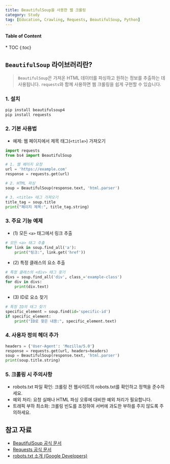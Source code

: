 ```yaml
---
title: BeautifulSoup을 사용한 웹 크롤링
category: Study
tag: [Education, Crawling, Requests, BeautifulSoup, Python]
---
```


<nav class="post-toc" markdown="1">
  <h4>Table of Content</h4>
* TOC
{:toc}
</nav>


## `BeautifulSoup` 라이브러리란?
> `BeautifulSoup`은 가져온 HTML 데이터를 파싱하고 원하는 정보를 추출하는 데 사용됩니다. `requests`와 함께 사용하면 웹 크롤링을 쉽게 구현할 수 있습니다.

### 1. 설치
```bash
pip install beautifulsoup4
pip install requests
```

### 2. 기본 사용법
* 예제: 웹 페이지에서 제목 태그(`<title>`) 가져오기

```python
import requests
from bs4 import BeautifulSoup

# 1. 웹 페이지 요청
url = 'https://example.com'
response = requests.get(url)

# 2. HTML 파싱
soup = BeautifulSoup(response.text, 'html.parser')

# 3. <title> 태그 가져오기
title_tag = soup.title
print("페이지 제목:", title_tag.string)
```

### 3. 주요 기능 예제
* (1) 모든 `<a>` 태그에서 링크 추출

```python
# 모든 <a> 태그 추출
for link in soup.find_all('a'):
    print("링크:", link.get('href'))
```

* (2) 특정 클래스의 요소 추출

```python
# 특정 클래스의 <div> 태그 찾기
divs = soup.find_all('div', class_='example-class')
for div in divs:
    print(div.text)
```

* (3) ID로 요소 찾기

```python
# 특정 ID의 태그 찾기
specific_element = soup.find(id='specific-id')
if specific_element:
    print("ID로 찾은 내용:", specific_element.text)
```

### 4. 사용자 정의 헤더 추가
```python
headers = {'User-Agent': 'Mozilla/5.0'}
response = requests.get(url, headers=headers)
soup = BeautifulSoup(response.text, 'html.parser')
print(soup.title.string)
```

### 5. 크롤링 시 주의사항
* robots.txt 파일 확인: 크롤링 전 웹사이트의 robots.txt를 확인하고 정책을 준수하세요.
* 예외 처리: 요청 실패나 HTML 파싱 오류에 대비한 예외 처리가 필요합니다.
* 트래픽 부하 최소화: 크롤링 빈도를 조정하여 서버에 과도한 부하를 주지 않도록 주의하세요.

## 참고 자료
* [BeautifulSoup 공식 문서](https://www.crummy.com/software/BeautifulSoup/bs4/doc/)
* [Requests 공식 문서](https://docs.python-requests.org/en/latest/)
* [robots.txt 소개 (Google Developers)](https://developers.google.com/search/docs/advanced/robots/intro)
